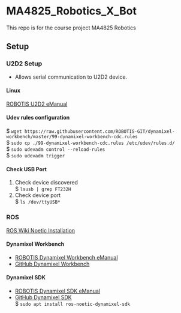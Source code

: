 # MA4825_Robotics_X_Bot
This repo is for the course project MA4825 Robotics


## Setup
### U2D2 Setup
- Allows serial communication to U2D2 device. 
#### Linux
[ROBOTIS U2D2 eManual](https://emanual.robotis.com/docs/en/software/dynamixel/dynamixel_sdk/device_setup/#controller)
#### Udev rules configuration
\$ `wget https://raw.githubusercontent.com/ROBOTIS-GIT/dynamixel-workbench/master/99-dynamixel-workbench-cdc.rules`  
\$ `sudo cp ./99-dynamixel-workbench-cdc.rules /etc/udev/rules.d/`  
\$ `sudo udevadm control --reload-rules`  
\$ `sudo udevadm trigger`
#### Check USB Port
1. Check device discovered  
\$ `lsusb | grep FT232H`
2. Check device port  
\$ `ls /dev/ttyUSB*`
### ROS
[ROS Wiki Noetic Installation](http://wiki.ros.org/noetic/Installation/Ubuntu)
#### Dynamixel Workbench
- [ROBOTIS Dynamixel Workbench eManual](https://emanual.robotis.com/docs/en/software/dynamixel/dynamixel_workbench/)
- [GitHub Dynamixel Workbench](https://github.com/ROBOTIS-GIT/dynamixel-workbench.git)    
#### Dynamixel SDK
- [ROBOTIS Dynamixel SDK eManual](https://emanual.robotis.com/docs/en/software/dynamixel/dynamixel_sdk/)
- [GitHub Dynamixel SDK](https://github.com/ROBOTIS-GIT/DynamixelSDK.git)  
\$ `sudo apt install ros-noetic-dynamixel-sdk`

